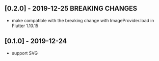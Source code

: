 ## [0.2.0] - 2019-12-25 BREAKING CHANGES

- make compatible with the breaking change with ImageProvider.load in Flutter 1.10.15

## [0.1.0] - 2019-12-24

- support SVG

